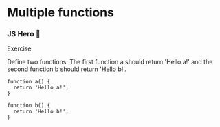 # Multiple functions

### JS Hero 🥋

Exercise

Define two functions. The first function a should return 'Hello a!' and the second function b should return 'Hello b!'.

    function a() {
      return 'Hello a!';
    }

    function b() {
      return 'Hello b!';
    }
